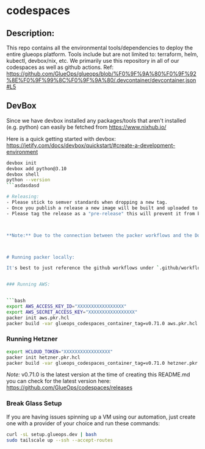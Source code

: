 # codespaces

## Description: 

This repo contains all the environmental tools/dependencies to deploy the entire glueops platform. Tools include but are not limited to: terraform, helm, kubectl, devbox/nix, etc. We primarily use this repository in all of our codespaces as well as github actions. Ref: https://github.com/GlueOps/glueops/blob/%F0%9F%9A%80%F0%9F%92%8E%F0%9F%99%8C%F0%9F%9A%80/.devcontainer/devcontainer.json#L5

## DevBox

Since we have devbox installed any packages/tools that aren't installed (e.g. python) can easily be fetched from https://www.nixhub.io/

Here is a quick getting started with devbox: https://jetify.com/docs/devbox/quickstart/#create-a-development-environment

```bash
devbox init
devbox add python@3.10
devbox shell
python --version
```asdasdasd

# Releasing:
- Please stick to semver standards when dropping a new tag.
- Once you publish a release a new image will be built and uploaded to GHCR.io: https://github.com/GlueOps/codespaces/pkgs/container/codespaces
- Please tag the release as a "pre-release" this will prevent it from being pulled by production users whie it's still building. Once the AWS/QMEU/etc. pipelines have finished, and after you have tested the "pre-release" go ahead and update the release to "latest release". [Here is a quick video on promoting from pre-release to the latest release](https://github.com/user-attachments/assets/e94b4b34-9aa7-4440-a3d7-8c49cf32f2ea)



**Note:** Due to the connection between the packer workflows and the Docker build/publish workflow, it's not possible to cut a release from any branch other than `main`. Some limitations in GitHub prevent the actions checkout step in the packer workflows from accurately determining the parent commit SHA, which defaults to `main`. Therefore, if you're testing changes outside of the Dockerfile, this method may not provide accurate results. One potential solution is to combine all the workflows, but this would result in a runtime of an hour or more.



# Running packer locally:

It's best to just reference the github workflows under `.github/workflows` the packer workflows for each respective cloud start with `packer-*`. For each respective cloud you will notice env variables are being passed into a github action step. To do this locally, you will need to create credentials for the respective cloud and then `export` the applicable environment variables before running the `packer build` command.


### Running AWS:


```bash
export AWS_ACCESS_KEY_ID="XXXXXXXXXXXXXXXXX"
export AWS_SECRET_ACCESS_KEY="XXXXXXXXXXXXXXXXX"
packer init aws.pkr.hcl
packer build -var glueops_codespaces_container_tag=v0.71.0 aws.pkr.hcl
```

### Running Hetzner

```bash
export HCLOUD_TOKEN="XXXXXXXXXXXXXXXXX"
packer init hetzner.pkr.hcl
packer build -var glueops_codespaces_container_tag=v0.71.0 hetzner.pkr.hcl
```


_Note:_ v0.71.0 is the latest version at the time of creating this README.md you can check for the latest version here: https://github.com/GlueOps/codespaces/releases


### Break Glass Setup

If you are having issues spinning up a VM using our automation, just create one with a provider of your choice and run these commands:

```bash
curl -sL setup.glueops.dev | bash
sudo tailscale up --ssh --accept-routes
```

